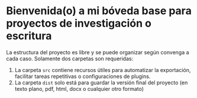 # Bienvenida(o) a mi bóveda base para proyectos de investigación o escritura

La estructura del proyecto es libre y se puede organizar según convenga a cada caso. Solamente dos carpetas son requeridas:

1. La carpeta `src` contiene recursos útiles para automatizar la exportación, facilitar tareas repetitivas o configuraciones de plugins. 
2. La carpeta `dist` solo está para guardar la versión final del proyecto (en texto plano, pdf, html, docx o cualquier otro formato)
